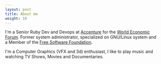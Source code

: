 ```yaml
---
layout: post
title: About me
weight: 10
---
```


I'm a Senior Ruby Dev and Devops at [Accenture](http://www.accenture.com) for the [World Economic Forum](https://www.weforum.org). Former system administrator, specialized on GNU/Linux system and a Member of the [Free Software Foundation](http://www.fsf.org/).

I'm a Computer Graphics (VFX and 3d) enthusiast, I like to play music and watching TV Shows, Movies and Documentaries.
